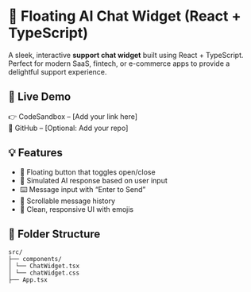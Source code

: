 # 💬 Floating AI Chat Widget (React + TypeScript)

A sleek, interactive **support chat widget** built using React + TypeScript.  
Perfect for modern SaaS, fintech, or e-commerce apps to provide a delightful support experience.

## 🔗 Live Demo

👉 CodeSandbox – [Add your link here]  
📂 GitHub – [Optional: Add your repo]

## 💡 Features

- 💬 Floating button that toggles open/close
- 🧠 Simulated AI response based on user input
- ⌨️ Message input with “Enter to Send”
- 🧾 Scrollable message history
- 🎨 Clean, responsive UI with emojis

## 📁 Folder Structure

```
src/
├── components/
│ └── ChatWidget.tsx
│ └── chatWidget.css
├── App.tsx

```

